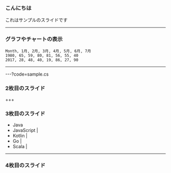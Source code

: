 ###  こんにちは

これはサンプルのスライドです

---


### グラフやチャートの表示


<canvas data-chart="radar">


    Month, 1月, 2月, 3月, 4月, 5月, 6月, 7月
    1980, 65, 59, 80, 81, 56, 55, 40
    2017, 28, 48, 40, 19, 86, 27, 90


</canvas>


---

---?code=sample.cs


### 2枚目のスライド


+++


### 3枚目のスライド

- Java
- JavaScript |
- Kotlin |
- Go |
- Scala |

---


### 4枚目のスライド
